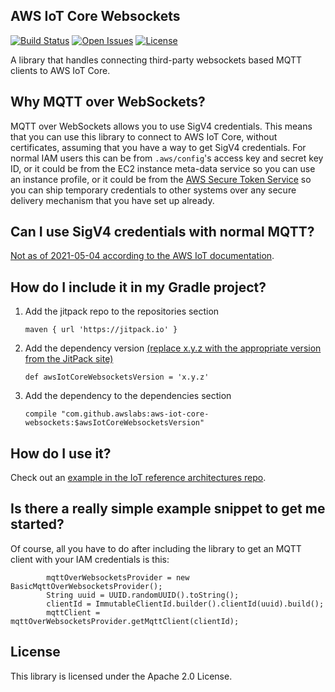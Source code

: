 ## AWS IoT Core Websockets

[![Build Status](https://travis-ci.org/awslabs/aws-iot-core-websockets.svg?branch=master)](https://travis-ci.org/awslabs/aws-iot-core-websockets)
[![Open Issues](https://img.shields.io/github/issues-raw/awslabs/aws-iot-core-websockets.svg)](https://github.com/awslabs/aws-iot-core-websockets/issues)
[![License](https://img.shields.io/badge/License-Apache%202.0-blue.svg)](https://github.com/awslabs/aws-iot-core-websockets/blob/master/LICENSE)

A library that handles connecting third-party websockets based MQTT clients to AWS IoT Core.

## Why MQTT over WebSockets?

MQTT over WebSockets allows you to use SigV4 credentials. This means that you can use this library to connect to AWS IoT Core,
without certificates, assuming that you have a way to get SigV4 credentials. For normal IAM users this can be from
`.aws/config`'s access key and secret key ID, or it could be from the EC2 instance meta-data service so you can use an
instance profile, or it could be from the [AWS Secure Token Service](https://docs.aws.amazon.com/STS/latest/APIReference/Welcome.html)
so you can ship temporary credentials to other systems over any secure delivery mechanism that you have set up already.

## Can I use SigV4 credentials with normal MQTT?

[Not as of 2021-05-04 according to the AWS IoT documentation](https://docs.aws.amazon.com/iot/latest/developerguide/protocols.html).

## How do I include it in my Gradle project?

1. Add the jitpack repo to the repositories section

    ```
    maven { url 'https://jitpack.io' }
    ```

2. Add the dependency version [(replace x.y.z with the appropriate version from the JitPack site)](https://jitpack.io/#awslabs/aws-iot-core-websockets)

    ```
    def awsIotCoreWebsocketsVersion = 'x.y.z'
    ```

3. Add the dependency to the dependencies section

    ```
    compile "com.github.awslabs:aws-iot-core-websockets:$awsIotCoreWebsocketsVersion"
    ```

## How do I use it?

Check out an [example in the IoT reference architectures repo](https://github.com/aws-samples/iot-reference-architectures/tree/master/mqtt-over-websockets-jitpack/java).

## Is there a really simple example snippet to get me started?

Of course, all you have to do after including the library to get an MQTT client with your IAM credentials is this:

```
        mqttOverWebsocketsProvider = new BasicMqttOverWebsocketsProvider();
        String uuid = UUID.randomUUID().toString();
        clientId = ImmutableClientId.builder().clientId(uuid).build();
        mqttClient = mqttOverWebsocketsProvider.getMqttClient(clientId);
```

## License

This library is licensed under the Apache 2.0 License. 
